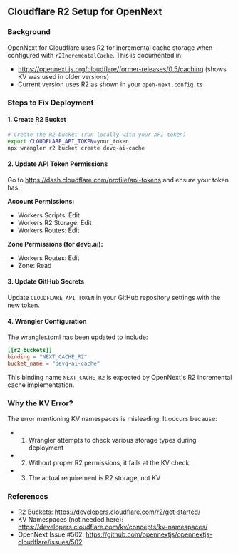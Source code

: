 ## Cloudflare R2 Setup for OpenNext

### Background

OpenNext for Cloudflare uses R2 for incremental cache storage when configured with `r2IncrementalCache`. This is documented in:
- https://opennext.js.org/cloudflare/former-releases/0.5/caching (shows KV was used in older versions)
- Current version uses R2 as shown in your `open-next.config.ts`

### Steps to Fix Deployment

#### 1. Create R2 Bucket

```bash
# Create the R2 bucket (run locally with your API token)
export CLOUDFLARE_API_TOKEN=your_token
npx wrangler r2 bucket create devq-ai-cache
```

#### 2. Update API Token Permissions

Go to https://dash.cloudflare.com/profile/api-tokens and ensure your token has:

**Account Permissions:**

- Workers Scripts: Edit
- Workers R2 Storage: Edit  
- Workers Routes: Edit

**Zone Permissions (for devq.ai):**

- Workers Routes: Edit
- Zone: Read

#### 3. Update GitHub Secrets

Update `CLOUDFLARE_API_TOKEN` in your GitHub repository settings with the new token.

#### 4. Wrangler Configuration

The wrangler.toml has been updated to include:
```toml
[[r2_buckets]]
binding = "NEXT_CACHE_R2"
bucket_name = "devq-ai-cache"
```

This binding name `NEXT_CACHE_R2` is expected by OpenNext's R2 incremental cache implementation.

### Why the KV Error?

The error mentioning KV namespaces is misleading. It occurs because:
- 1. Wrangler attempts to check various storage types during deployment
- 2. Without proper R2 permissions, it fails at the KV check
- 3. The actual requirement is R2 storage, not KV

### References

- R2 Buckets: https://developers.cloudflare.com/r2/get-started/
- KV Namespaces (not needed here): https://developers.cloudflare.com/kv/concepts/kv-namespaces/
- OpenNext Issue #502: https://github.com/opennextjs/opennextjs-cloudflare/issues/502
